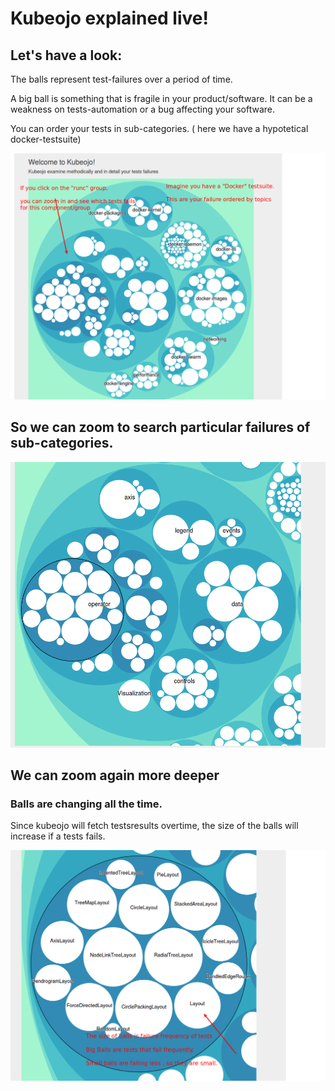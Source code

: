# Kubeojo explained live!

## Let's have a look:

The balls represent test-failures over a period of time. 

A big ball is something that is fragile in your product/software.
It can be a weakness on tests-automation or a bug affecting your software.

You can order your tests in sub-categories. ( here we have a hypotetical docker-testsuite)

![global](global.png)

## So we can zoom to search particular failures of sub-categories.

![zoom1](zoom1.png)

## We can zoom again more deeper

### Balls are changing all the time.

Since kubeojo will fetch testsresults overtime, the size of the balls will increase if a tests fails.

![zoom2l](zoom2.png)
